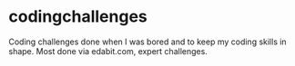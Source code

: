 # codingchallenges
Coding challenges done when I was bored and to keep my coding skills in shape.
Most done via edabit.com, expert challenges.
